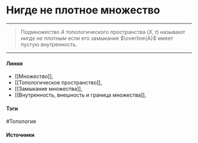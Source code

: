 # Нигде не плотное множество
***
>Подмножество $A$ топологического пространства $(X,\tau)$ называют *нигде не плотным* если его замыкание $\overline{A}$ имеет пустую внутренность.

***
#### Линки
- [[Множество]],
- [[Топологическое пространство]],
- [[Замыкание множества]],
- [[Внутренность, внешность и граница множества]],
#### Тэги
 #Топология 
#### Источники
